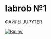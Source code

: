 # labrob №1
ФАЙЛЫ JUPYTER


[![Binder](https://mybinder.org/badge_logo.svg)](https://mybinder.org/v2/gh/5Tango2/labrob/main?labpath=%D0%BB%D0%B0%D0%B1%E2%84%961.ipynb)
